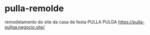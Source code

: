# pulla-remolde
remodelamento do site da casa de festa PULLA PULGA https://pulla-pullga.negocio.site/
